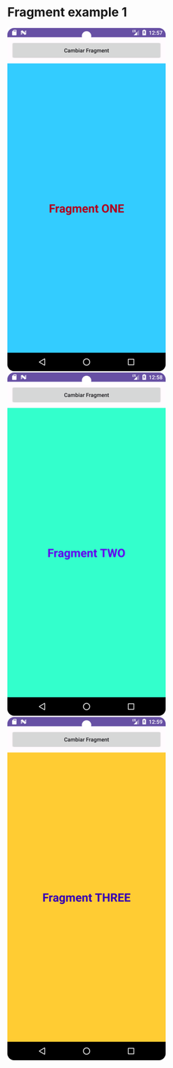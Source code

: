 # Fragment example 1
![Vista del fragment 1](screenshots/fragment_one.png)
![Vista del fragment 2](screenshots/fragment_two.png)
![Vista del fragment 3](screenshots/fragment_three.png)